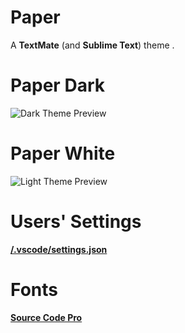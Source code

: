 **Paper**
===========
A **TextMate** (and **Sublime Text**) theme .

**Paper Dark**
===========
![Dark Theme Preview](https://raw.githubusercontent.com/diryox/Paper-tmTheme/master/screenshots/paper_dark_preview.png)

**Paper White**
===========
![Light Theme Preview](https://raw.githubusercontent.com/diryox/Paper-tmTheme/master/screenshots/paper_white_preview.png)

**Users' Settings**
===========
<a href="https://github.com/diryox/Paper-tmTheme/tree/master/assets/.vscode/settings.json"><strong>/.vscode/settings.json</strong></a>

**Fonts**
===========
<a href="https://github.com/adobe-fonts/source-code-pro"><strong>Source Code Pro</strong></a>
